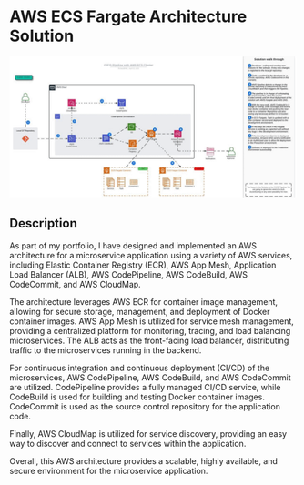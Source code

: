 # AWS ECS Fargate Architecture Solution

<p align="center">
  <img src="awsecs-fargate.gif"/>
</p>

## Description

As part of my portfolio, I have designed and implemented an AWS architecture for a microservice application using a variety of AWS services, including Elastic Container Registry (ECR), AWS App Mesh, Application Load Balancer (ALB), AWS CodePipeline, AWS CodeBuild, AWS CodeCommit, and AWS CloudMap.

The architecture leverages AWS ECR for container image management, allowing for secure storage, management, and deployment of Docker container images. AWS App Mesh is utilized for service mesh management, providing a centralized platform for monitoring, tracing, and load balancing microservices. The ALB acts as the front-facing load balancer, distributing traffic to the microservices running in the backend.

For continuous integration and continuous deployment (CI/CD) of the microservices, AWS CodePipeline, AWS CodeBuild, and AWS CodeCommit are utilized. CodePipeline provides a fully managed CI/CD service, while CodeBuild is used for building and testing Docker container images. CodeCommit is used as the source control repository for the application code.

Finally, AWS CloudMap is utilized for service discovery, providing an easy way to discover and connect to services within the application.

Overall, this AWS architecture provides a scalable, highly available, and secure environment for the microservice application.
